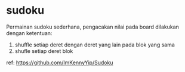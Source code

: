 # sudoku
Permainan sudoku sederhana, pengacakan nilai pada board dilakukan dengan ketentuan:
1. shuffle setiap deret dengan deret yang lain pada blok yang sama
2. shufle setiap deret blok

ref: https://github.com/ImKennyYip/Sudoku
